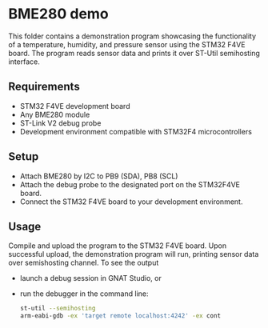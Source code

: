 # BME280 demo

This folder contains a demonstration program showcasing the functionality
of a temperature, humidity, and pressure sensor using the STM32 F4VE board.
The program reads sensor data and prints it over ST-Util semihosting
interface.

## Requirements

* STM32 F4VE development board
* Any BME280 module
* ST-Link V2 debug probe
* Development environment compatible with STM32F4 microcontrollers

## Setup

* Attach BME280 by I2C to PB9 (SDA), PB8 (SCL)
* Attach the debug probe to the designated port on the STM32F4VE board.
* Connect the STM32 F4VE board to your development environment.

## Usage

Compile and upload the program to the STM32 F4VE board. Upon successful upload,
the demonstration program will run, printing sensor data over semishosting
channel. To see the output

* launch a debug session in GNAT Studio, or
* run the debugger in the command line:

  ```sh
  st-util --semihosting
  arm-eabi-gdb -ex 'target remote localhost:4242' -ex cont
  ```
